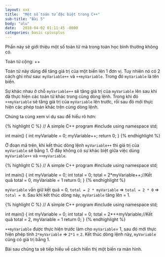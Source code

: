```yaml
---
layout: xxx
title:  "Một số toán tử đặc biệt trong C++"
sub-title: "Bài 5"
body: "alu"
date:   2018-04-02 01:11:45 -0800
categories: basic cplusplus
---
```

<!--{% include mycomponent.html %}-->

Phần này sẽ giới thiệu một số toán tử mà trong toán học bình thường không có.

Toán tử cộng: ++

Toán tử này dùng để tăng giá trị của một biến lên 1 đơn vị. Tuy nhiên nó có 2 cách ghi như sau:
`myVariable++` và `++myVariable`. Trong đó `myVariable` là tên biến.

Sự khác nhau ở chỗ `myVariable++` sẽ tăng giá trị của `myVariable` lên sau khi đã thực hiện các toán tử khác trong cùng dòng lệnh. Trong khi đó `++myVariable` sẽ tăng giá trị của `myVariable` lên trước, rồi sau đó mới thực hiện các phép toán khác trên cùng dòng lệnh.

Chúng ta cùng xem ví dụ sau để hiểu rõ hơn:



{% highlight C %}
// A simple C++ program
#include <iostream>
using namespace std;

int main() 
{
  int myVariable = 0;
  myVariable++;
  return 0;
}
{% endhighlight %}

Ở đoạn mã trên, khi kết thúc dòng lệnh `myVariable++` thì giá trị của `myVariable` sẽ bằng 1. Ở đây không có sự khác biệt giữa việc dùng `myVariable++` và `++myVariable`.

{% highlight C %}
// A simple C++ program
#include <iostream>
using namespace std;

int main() 
{
  int myVariable = 0;
  int total = 0;
  total = 2*myVariable++;//Kết quả total = 0, myVariable = 1
  return 0;
}
{% endhighlight %}

`myVariable` vẫn giữ kết quả = 0, `total = 2 * myVariable` => `total = 2 * 0` => `total = 0`.
Sau khi kết thúc dòng này, `myVariable` tăng lên = 1.



{% highlight C %}
// A simple C++ program
#include <iostream>
using namespace std;

int main() 
{
  int myVariable = 0;
  int total = 0;
  total = 2*++myVariable;//Kết quả total = 2, myVariable = 1
  return 0;
}
{% endhighlight %}

`++myVariable` được thực hiện trước làm cho `myVariable`= 1, sau đó mới thực hiện phép tính `2*myVariable` => `2*1` = `2`. Kết thúc dòng lệnh này, `myVariable` cũng có giá trị bằng 1.

Bài sau chúng ta sẽ tiếp hiểu về cách hiển thị một biến ra màn hình.


